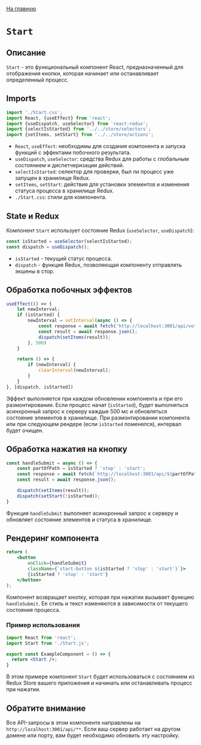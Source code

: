 [На главную](../../../README.md)

# `Start`

## Описание

`Start` - это функциональный компонент React, предназначенный для отображения кнопки, которая начинает или останавливает определенный процесс.

## Imports

```jsx
import './Start.css';
import React, {useEffect} from 'react';
import {useDispatch, useSelector} from 'react-redux';
import {selectIsStarted} from '../../store/selectors';
import {setItems, setStart} from '../../store/actions';
```

- `React`, `useEffect`: необходимы для создания компонента и запуска функций с эффектами побочного результата.
- `useDispatch`, `useSelector`: средства Redux для работы с глобальным состоянием и диспетчеризации действий.
- `selectIsStarted`: селектор для проверки, был ли процесс уже запущен в хранилище Redux.
- `setItems`, `setStart`: действия для установки элементов и изменения статуса процесса в хранилище Redux.
- `./Start.css`: стили для компонента.

## State и Redux

Компонент `Start` использует состояние Redux (`useSelector`, `useDispatch`):

```jsx
const isStarted = useSelector(selectIsStarted);
const dispatch = useDispatch();
```

- `isStarted` - текущий статус процесса.
- `dispatch` - функция Redux, позволяющая компоненту отправлять экшены в стор.

## Обработка побочных эффектов

```jsx
useEffect(() => {
    let newInterval;
    if (isStarted) {
        newInterval = setInterval(async () => {
            const response = await fetch('http://localhost:3001/api/voteItems');
            const result = await response.json();
            dispatch(setItems(result));
        }, 500)
    }

    return () => {
        if (newInterval) {
            clearInterval(newInterval);
        }
    }
}, [dispatch, isStarted])
```

Эффект выполняется при каждом обновлении компонента и при его размонтировании. Если процесс начат (`isStarted`), будет выполняться асинхронный запрос к серверу каждые 500 мс и обновляться состояние элементов в хранилище. При размонтировании компонента или при следующем рендере (если `isStarted` поменялся), интервал будет очищен.

## Обработка нажатия на кнопку

```jsx
const handleSubmit = async () => {
    const partOfPath = isStarted ? 'stop' : 'start';
    const response = await fetch(`http://localhost:3001/api/${partOfPath}`);
    const result = await response.json();

    dispatch(setItems(result));
    dispatch(setStart(!isStarted));
}
```

Функция `handleSubmit` выполняет асинхронный запрос к серверу и обновляет состояние элементов и статуса в хранилище.

## Рендеринг компонента

```jsx
return (
    <button
        onClick={handleSubmit}
        className={`start-button ${isStarted ? 'stop' : 'start'}`}>
        {isStarted ? 'stop' : 'start'}
    </button>
);
```

Компонент возвращает кнопку, которая при нажатии вызывает функцию `handleSubmit`. Ее стиль и текст изменяются в зависимости от текущего состояния процесса.

### Пример использования

```jsx
import React from 'react';
import Start from './Start.js';

export const ExampleComponent = () => {
  return <Start />;
}
```

В этом примере компонент `Start` будет использоваться с состоянием из Redux Store вашего приложения и начинать или останавливать процесс при нажатии.

## Обратите внимание

Все API-запросы в этом компоненте направлены на `http://localhost:3001/api/**`. Если ваш сервер работает на другом домене или порту, вам будет необходимо обновить эту настройку.